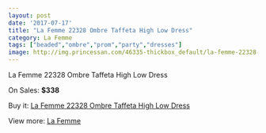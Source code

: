 ```yaml
---
layout: post
date: '2017-07-17'
title: "La Femme 22328 Ombre Taffeta High Low Dress"
category: La Femme
tags: ["beaded","ombre","prom","party","dresses"]
image: http://img.princessan.com/46335-thickbox_default/la-femme-22328-ombre-taffeta-high-low-dress.jpg
---
```

La Femme 22328 Ombre Taffeta High Low Dress

On Sales: **$338**
<a href="https://www.princessan.com/en/la-femme/21220-la-femme-22328-ombre-taffeta-high-low-dress.html"><amp-img layout="responsive" width="600" height="600" src="//img.princessan.com/46335-thickbox_default/la-femme-22328-ombre-taffeta-high-low-dress.jpg" alt="La Femme 22328 Ombre Taffeta High Low Dress 0" /></a>
<a href="https://www.princessan.com/en/la-femme/21220-la-femme-22328-ombre-taffeta-high-low-dress.html"><amp-img layout="responsive" width="600" height="600" src="//img.princessan.com/46338-thickbox_default/la-femme-22328-ombre-taffeta-high-low-dress.jpg" alt="La Femme 22328 Ombre Taffeta High Low Dress 1" /></a>
<a href="https://www.princessan.com/en/la-femme/21220-la-femme-22328-ombre-taffeta-high-low-dress.html"><amp-img layout="responsive" width="600" height="600" src="//img.princessan.com/46337-thickbox_default/la-femme-22328-ombre-taffeta-high-low-dress.jpg" alt="La Femme 22328 Ombre Taffeta High Low Dress 2" /></a>
<a href="https://www.princessan.com/en/la-femme/21220-la-femme-22328-ombre-taffeta-high-low-dress.html"><amp-img layout="responsive" width="600" height="600" src="//img.princessan.com/46336-thickbox_default/la-femme-22328-ombre-taffeta-high-low-dress.jpg" alt="La Femme 22328 Ombre Taffeta High Low Dress 3" /></a>

Buy it: [La Femme 22328 Ombre Taffeta High Low Dress](https://www.princessan.com/en/la-femme/21220-la-femme-22328-ombre-taffeta-high-low-dress.html "La Femme 22328 Ombre Taffeta High Low Dress")

View more: [La Femme](https://www.princessan.com/en/28-la-femme "La Femme")